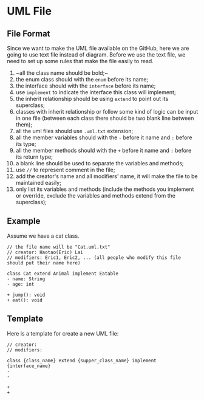 # UML File

## File Format

Since we want to make the UML file available on the GitHub, here we are going to use text file instead 
of diagram. Before we use the text file, we need to set up some rules that make the file easily to read.

1. ~all the class name should be bold;~
2. the enum class should with the `enum` before its name;
3. the interface should with the `interface` before its name;
4. use `implement` to indicate the interface this class will implement;
5. the inherit relationship should be using `extend` to point out its superclass;
6. classes with inherit relationship or follow some kind of logic can be input in one file (between 
each class there should be two blank line between them);
7. all the uml files should use `.uml.txt` extension;
8. all the member variables should with the `-` before it name and `:` before its type;
9. all the member methods should with the `+` before it name and `:` before its return type;
10. a blank line should be used to separate the variables and methods;
11. use `//` to represent comment in the file;
12. add the creator's name and all modifiers' name, it will make the file to be maintained easily;
13. only list its variables and methods (include the methods you implement or override, exclude the 
variables and methods extend from the superclass);

## Example

Assume we have a cat class.

```
// the file name will be "Cat.uml.txt"
// creator: Haotao(Eric) Lai
// modifiers: Eric1, Eric2, ... (all people who modify this file should put their name here)

class Cat extend Animal implement Eatable
- name: String
- age: int

+ jump(): void
+ eat(): void
```

## Template

Here is a template for create a new UML file:

```
// creator: 
// modifiers: 

class {class_name} extend {supper_class_name} implement {interface_name}
-
-

+
+
```
